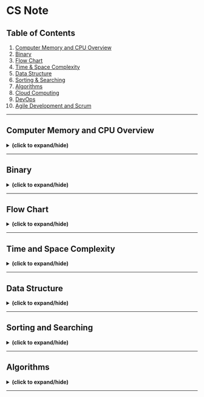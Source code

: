 # CS Note

## Table of Contents
1. [Computer Memory and CPU Overview](#memory)
2. [Binary](#binary)
3. [Flow Chart](#flow_chart)
4. [Time & Space Complexity](#time&space_complexity)
5. [Data Structure](#data_structure)
6. [Sorting & Searching](#sort_search)
7. [Algorithms](#algorithm)
8. [Cloud Computing](./notes/cloud_computing_notes.md)
9. [DevOps](./notes/devops_notes.md)
10. [Agile Development and Scrum](./notes/agile_and_scrum_notes.md)
   
---

<a id="memory"></a>
## Computer Memory and CPU Overview
<details close>
<summary><b>(click to expand/hide)</b></summary>
<!-- MarkdownTOC -->
  
### Introduction
- **Byte**: Consists of eight bits. 
- **Bit**: Simplest form of computing memory.
- **Memory Capacity**: Number of bytes a computer can hold.

### Central Processing Unit (CPU)
- Core of a computer.
- Processes both information and instructions.
- Works faster than the transfer of information.
- Switches tasks to allow info transfer to cache.

### Memory Types

#### Cache Memory
- Closest and fastest memory to the CPU.
- Most expensive type of memory.
- **Function**: When CPU gets an instruction, it checks cache first.
  - If info is in cache: it gets processed.
  - If not: CPU accesses main memory.
- Organized in zones: Zone 1 (most important) and subsequent zones (lesser importance).

#### Main Memory
1. **RAM (Read Access Memory)**:
   - Volatile: Info is lost when power is cut.
   - Holds data and instructions currently in use.
   - More RAM = Faster system due to improved transfer rate.
   
2. **ROM (Read Only Memory)**:
   - Non-volatile: Info retained when power is off.
   - Pre-programmed and cannot be altered.
   - Contains critical instructions/data, especially during startup.

#### Secondary Memory
- External memory solutions.
- Slower access compared to main and cache memory.
- Must transfer info to RAM for access.
- **Examples**: Cloud storage, external hard drives, memory sticks.

#### Resources
- Memory can be stored side-by-side or spread out throughout your computer. For some insights on this, you might be interested in reading more about [heap versus stack memory](https://courses.engr.illinois.edu/cs225/fa2022/resources/stack-heap/)

<!-- /MarkdownTOC -->
</details>

---

<a id="binary"></a>
## Binary
<details close>
<summary><b>(click to expand/hide)</b></summary>
<!-- MarkdownTOC -->

### Boolean logic
#### Truth Table
![boolean truth table](./images/boolean_truth_table.png)

#### Gates
![boolean logic gates](./images/boolean_logic_gate.png)

<!-- /MarkdownTOC -->
</details>

---

<a id="flow_chart"></a>
## Flow Chart
<details close>
<summary><b>(click to expand/hide)</b></summary>
<!-- MarkdownTOC -->

#### flow chart example
![flow chart example](./images/flow_chart_example.png)

<!-- /MarkdownTOC -->
</details>

---

<a id="time&space_complexity"></a>
## Time and Space Complexity
<details close>
<summary><b>(click to expand/hide)</b></summary>
<!-- MarkdownTOC -->

### Time Complexity
![time complexity graph](./images/time_complexity_graph.png)

### Space Complexity
space complexity = input space + auxiliary space

### Big-O notation (Time & space complexity)

#### Time & Space Complexity Table
![time and complexity table](./images/time_space_complexity_table.png)

#### Resources
- A discussion of [time and space costs](https://www.cs.utexas.edu/users/djimenez/utsa/cs1723/lecture2.html) and plus some helpful examples
- A Scaler Topics article about [space complexity](https://www.scaler.com/topics/data-structures/space-complexity-in-data-structure/)


<!-- /MarkdownTOC -->
</details>

---

<a id="data_structure"></a>
## Data Structure
<details close>
<summary><b>(click to expand/hide)</b></summary>
<!-- MarkdownTOC -->

### Basic Data Structure
#### Resources
- This [Array basics](https://www.cs.fsu.edu/~myers/c++/notes/arrays.html) article provides an excellent write-up on arrays and how they are initialized and used. 
- This article called [Immutable data structures in F#](https://www.compositional-it.com/news-blog/immutable-data-structures-in-f/) provides an analysis of mutable versus immutable data structures:
- This article about [First-class objects](https://isaaccomputerscience.org/concepts/prog_func_first_class_objects?examBoard=all&stage=all) outlines what a first-class object is

### Collection Data Structures
#### Resources
- This article about [Understanding Java tree APIs](https://www.developer.com/design/understanding-java-tree-apis/) provides some excellent additional insight into different types of trees and the various attributes associated with them.
- This article about [Binary trees in C](https://data-flair.training/blogs/binary-tree-in-c/) gives a breakdown of how trees are used in C. The focus is on the binary tree and the various types of binary trees and how one would implement them.
- This article about [C# collections](https://www.tutorialspoint.com/csharp/csharp_collections.htm) gives an overview things like arraylist, hashtable, lists and so on implemented in C#.
- This article about [Trees](https://isaaccomputerscience.org/concepts/dsa_datastruct_tree?examBoard=all&stage=all) provides an informative analysis of trees.
- This article about [Array-based lists](https://opendatastructures.org/ods-cpp/2_Array_Based_Lists.html) gives more information relating to lists that are backed by arrays.
- This article called [What are static and dynamic data structures](https://www.scaler.com/topics/static-and-dynamic-data-structure/) gives an interesting breakdown and analysis of static and dynamic data structures

### Advanced Data Structures
#### Resources
- When discussing hashing the probability of collisions was introduced. Learn more about the statistics behind the 
[birthday paradox](https://www.scientificamerican.com/article/bring-science-home-probability-birthday-paradox/).
- An excellent breakdown of [graphs](https://www.shiksha.com/online-courses/articles/graphs-in-data-structure-types-representation-operations/) with associated terminology;
- Information on [heaps](https://www.cs.auckland.ac.nz/software/AlgAnim/heaps.html) how to add and remove from them/

<!-- /MarkdownTOC -->
</details>

---

<a id="sort_search"></a>
## Sorting and Searching
<details close>
<summary><b>(click to expand/hide)</b></summary>
<!-- MarkdownTOC -->

### Sorting

#### Selection Sort
- Worst case: O(N^2)
- Average case: O(N^2)
- Best case: O(N^2)
- Space complexity: O(1) Auxiliary

#### Quick Sort
- Worst case: O(N^2)
- Average case: O(N log N)
- Best case: O(N log N)
- Space complexity: O(N) Auxiliary

### Searching

#### Linear Search
- Worst case: O(N)
- Average case: O(N)
- Best case: O(1)
- Space complexity: O(N) Auxiliary

#### Binary Search
- Worst case: O(log N)
- Average case: O(log N)
- Best case: O(1)
- Space complexity: O(N) Auxiliary

#### Resources
- Here is an article on [Time and space complexity of selection sort](https://iq.opengenus.org/time-complexity-of-selection-sort/). It includes an implementation of selection sort and how one can calculate the complexity involved.
- Here is an article about [Quick-sort](https://www.commonlounge.com/quick-sort-video-tutorial-pseudo-code-and-in-place-sorting-608c5c7284b148eb9d550e6166303142/) with a video tutorial and pseudocode. It provides a detailed analysis of various sorting algorithms, comparisons and further links to video explanations.



<!-- /MarkdownTOC -->
</details>

---

<a id="algorithm"></a>
## Algorithms
<details close>
<summary><b>(click to expand/hide)</b></summary>
<!-- MarkdownTOC -->

### Divide and Conquer
#### Merge Sort

### Recursion

### Dynamic programming
#### Memoization

### Greedy algorithms

#### Resources
- This article provides a comprehensive breakdown of various [algorithms](https://networkx.org/documentation/stable/reference/algorithms/index.html) that are graph specific. In this article, you will gain both an understanding of the data structure as well as insights into its implementation.
- This article discusses [space complexity](https://algodaily.com/lessons/understanding-space-complexity). In it, you will find a comparison between implementing iterative solutions versus recursive ones.
- This article explains what [recursion](https://web.mit.edu/6.031/www/fa20/classes/16-recursive-data-types/) is and which datatypes are most congenial for its implementation.

<!-- /MarkdownTOC -->
</details>

---
